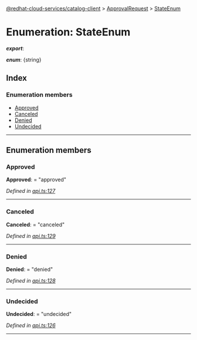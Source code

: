 [@redhat-cloud-services/catalog-client](../README.md) > [ApprovalRequest](../modules/approvalrequest.md) > [StateEnum](../enums/approvalrequest.stateenum.md)

# Enumeration: StateEnum

*__export__*: 

*__enum__*: {string}

## Index

### Enumeration members

* [Approved](approvalrequest.stateenum.md#approved)
* [Canceled](approvalrequest.stateenum.md#canceled)
* [Denied](approvalrequest.stateenum.md#denied)
* [Undecided](approvalrequest.stateenum.md#undecided)

---

## Enumeration members

<a id="approved"></a>

###  Approved

**Approved**:  = "approved"

*Defined in [api.ts:127](https://github.com/RedHatInsights/javascript-clients/blob/master/packages/catalog/api.ts#L127)*

___
<a id="canceled"></a>

###  Canceled

**Canceled**:  = "canceled"

*Defined in [api.ts:129](https://github.com/RedHatInsights/javascript-clients/blob/master/packages/catalog/api.ts#L129)*

___
<a id="denied"></a>

###  Denied

**Denied**:  = "denied"

*Defined in [api.ts:128](https://github.com/RedHatInsights/javascript-clients/blob/master/packages/catalog/api.ts#L128)*

___
<a id="undecided"></a>

###  Undecided

**Undecided**:  = "undecided"

*Defined in [api.ts:126](https://github.com/RedHatInsights/javascript-clients/blob/master/packages/catalog/api.ts#L126)*

___

